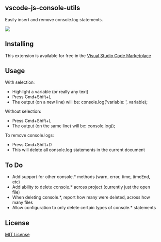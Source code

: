 ## vscode-js-console-utils

Easily insert and remove console.log statements.

![](https://i.imgur.com/0tiesd2.gif)

## Installing

This extension is available for free in the [Visual Studio Code Marketplace](https://marketplace.visualstudio.com/items?itemName=whtouche.vscode-js-console-utils)

## Usage

With selection:
* Highlight a variable (or really any text)
* Press Cmd+Shift+L
* The output (on a new line) will be: console.log('variable: ', variable);

Without selection:
* Press Cmd+Shift+L
* The output (on the same line) will be: console.log();

To remove console.logs:
* Press Cmd+Shift+D
* This will delete all console.log statements in the current document

## To Do
* Add support for other console.* methods (warn, error, time, timeEnd, etc)
* Add ability to delete console.* across project (currently just the open file)
* When deleting console.*, report how many were deleted, across how many files
* Allow configuration to only delete certain types of console.* statements

## License
[MIT License](LICENSE)